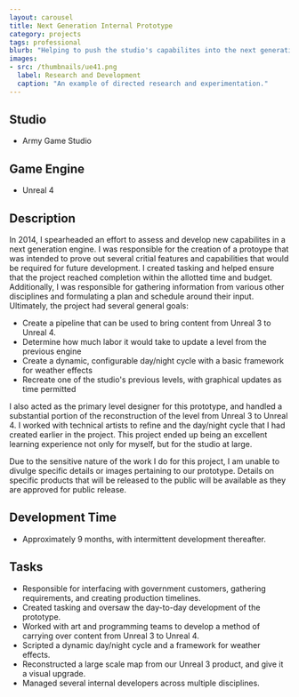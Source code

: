```yaml
---
layout: carousel
title: Next Generation Internal Prototype
category: projects
tags: professional
blurb: "Helping to push the studio's capabilites into the next generation."
images:
- src: /thumbnails/ue41.png
  label: Research and Development
  caption: "An example of directed research and experimentation."
---
```


## Studio
- Army Game Studio 

## Game Engine
- Unreal 4

## Description
In 2014, I  spearheaded an effort to assess and develop new capabilites in a next generation engine. I was responsible for the creation of a protoype that was intended to prove out several critial features and capabilities that would be required for future development. I created tasking and  helped ensure that the project reached completion within the allotted time and budget. Additionally, I was responsible for gathering information from various other disciplines and formulating a plan and schedule around their input. Ultimately, the project had several general goals:

- Create a pipeline that can be used to bring content from Unreal 3 to Unreal 4.
- Determine how much labor it would take to update a level from the previous engine
- Create a dynamic, configurable day/night cycle with a basic framework for weather effects
- Recreate one of the studio's previous levels, with graphical updates as time permitted

I also acted as the primary level designer for this prototype, and handled a substantial portion of the reconstruction of the level from Unreal 3 to Unreal 4. I worked with technical artists to refine and the day/night cycle that I had created earlier in the project. This project ended up being an excellent learning experience not only for myself, but for the studio at large.

Due to the sensitive nature of the work I do for this project, I am unable to divulge specific details or images pertaining to our prototype. Details on specific products that will be released to the public will be available as they are approved for public release.

## Development Time
- Approximately 9 months, with intermittent development thereafter. 

## Tasks
- Responsible for interfacing with government customers, gathering requirements, and creating production timelines.
- Created tasking and oversaw the day-to-day development of the prototype.
- Worked with art and programming teams to develop a method of carrying over content from Unreal 3 to Unreal 4.
- Scripted a dynamic day/night cycle and a framework for weather effects.
- Reconstructed a large scale map from our Unreal 3 product, and give it a visual upgrade.
- Managed several internal developers across multiple disciplines.
